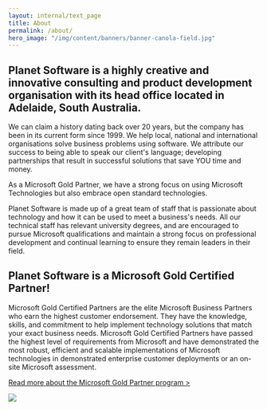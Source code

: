 ```yaml
---
layout: internal/text_page
title: About
permalink: /about/
hero_image: "/img/content/banners/banner-canola-field.jpg"
---
```


<!--- This child document initializes the page in Jekyll. -->

## Planet Software is a highly creative and innovative consulting and product development organisation with its head office located in Adelaide, South Australia.

We can claim a history dating back over 20 years, but the company has been in its current form since 1999. We help local, national and international organisations solve business problems using software. We attribute our success to being able to speak our client's language; developing partnerships that result in successful solutions that save YOU time and money.

As a Microsoft Gold Partner, we have a strong focus on using Microsoft Technologies but also embrace open standard technologies.

Planet Software is made up of a great team of staff that is passionate about technology and how it can be used to meet a business's needs. All our technical staff has relevant university degrees, and are encouraged to pursue Microsoft qualifications and maintain a strong focus on professional development and continual learning to ensure they remain leaders in their field.

## Planet Software is a Microsoft Gold Certified Partner!

Microsoft Gold Certified Partners are the elite Microsoft Business Partners who earn the highest customer endorsement. They have the knowledge, skills, and commitment to help implement technology solutions that match your exact business needs. Microsoft Gold Certified Partners have passed the highest level of requirements from Microsoft and have demonstrated the most robust, efficient and scalable implementations of Microsoft technologies in demonstrated enterprise customer deployments or an on-site Microsoft assessment.

<a href="#">Read more about the Microsoft Gold Partner program ></a>

<p><img src="/img/content/microsoft-partner-logo-black@2x.png"><p>